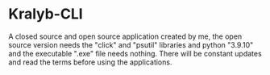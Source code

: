 # Kralyb-CLI
A closed source and open source application created by me, the open source version needs the "click" and "psutil" libraries and python "3.9.10" and the executable ".exe" file needs nothing. There will be constant updates and read the terms before using the applications.
